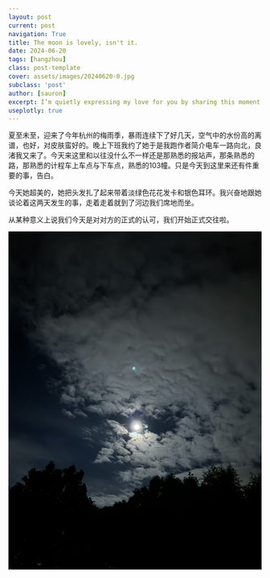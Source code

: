```yaml
---
layout: post
current: post
navigation: True
title: The moon is lovely, isn't it.
date: 2024-06-20
tags: [hangzhou]
class: post-template
cover: assets/images/20240620-0.jpg
subclass: 'post'
author: [sauron]
excerpt: I’m quietly expressing my love for you by sharing this moment under the moon and my feelings about it.
useplotly: true
---
```


夏至未至，迎来了今年杭州的梅雨季，暴雨连续下了好几天，空气中的水份高的离谱，也好，对皮肤蛮好的。晚上下班我约了她于是我跑作者简介电车一路向北，良渚我又来了。今天来这里和以往没什么不一样还是那熟悉的报站声，那条熟悉的路，那熟悉的计程车上车点与下车点，熟悉的103幢。只是今天到这里来还有件重要的事，告白。

今天她超美的，她把头发扎了起来带着淡绿色花花发卡和银色耳环。我兴奋地跟她谈论着这两天发生的事，走着走着就到了河边我们席地而坐。

从某种意义上说我们今天是对对方的正式的认可，我们开始正式交往啦。

![](assets/images/20240620-1.jpg#layoutTextWidth)


